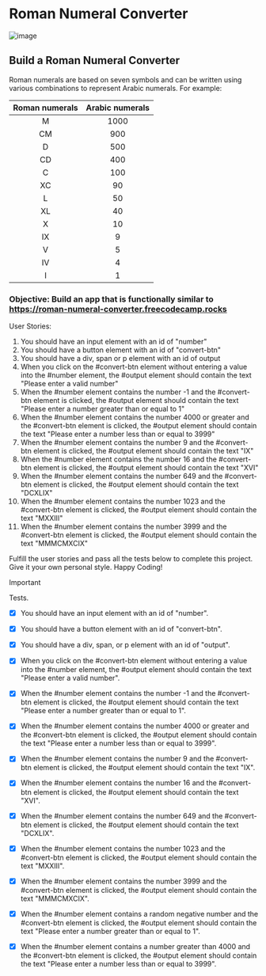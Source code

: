 # Roman Numeral Converter
![image](https://github.com/Milave-kun/JavaScript-Algorithms-and-Data-Structures/assets/125982535/44c22c20-5d30-4e85-9653-8fb353b70fae)

## Build a Roman Numeral Converter
Roman numerals are based on seven symbols and can be written using various combinations to represent Arabic numerals. For example:

| **Roman numerals** |	**Arabic numerals** |
|    :----------:    |      :---------:     |
|         M          |          1000        |
|         CM         |	        900         |
|         D	         |          500         |
|         CD	       |          400         |
|         C          | 	        100         | 
|         XC         |	        90          |
|         L          | 	        50          |
|         XL	       |          40          |
|         X	         |          10          | 
|         IX         |        	9           | 
|         V          | 	        5           | 
|         IV         |          4           |
|         I          | 	        1           |   


### Objective: Build an app that is functionally similar to https://roman-numeral-converter.freecodecamp.rocks

User Stories:

1. You should have an input element with an id of "number"
2. You should have a button element with an id of "convert-btn"
3. You should have a div, span or p element with an id of output
4. When you click on the #convert-btn element without entering a value into the #number element, the #output element should contain the text "Please enter a valid number"
5. When the #number element contains the number -1 and the #convert-btn element is clicked, the #output element should contain the text "Please enter a number greater than or equal to 1"
6. When the #number element contains the number 4000 or greater and the #convert-btn element is clicked, the #output element should contain the text "Please enter a number less than or equal to 3999"
7. When the #number element contains the number 9 and the #convert-btn element is clicked, the #output element should contain the text "IX"
8. When the #number element contains the number 16 and the #convert-btn element is clicked, the #output element should contain the text "XVI"
9. When the #number element contains the number 649 and the #convert-btn element is clicked, the #output element should contain the text "DCXLIX"
10. When the #number element contains the number 1023 and the #convert-btn element is clicked, the #output element should contain the text "MXXIII"
11. When the #number element contains the number 3999 and the #convert-btn element is clicked, the #output element should contain the text "MMMCMXCIX"

Fulfill the user stories and pass all the tests below to complete this project. Give it your own personal style. Happy Coding!

> [!IMPORTANT]
> Tests.

- [x] You should have an input element with an id of "number".
- [x] You should have a button element with an id of "convert-btn".
- [x] You should have a div, span, or p element with an id of "output".
- [x] When you click on the #convert-btn element without entering a value into the #number element, the #output element should contain the text "Please enter a valid number".
- [x] When the #number element contains the number -1 and the #convert-btn element is clicked, the #output element should contain the text "Please enter a number greater than or equal to 1".
- [x] When the #number element contains the number 4000 or greater and the #convert-btn element is clicked, the #output element should contain the text "Please enter a number less than or equal to 3999".
- [x] When the #number element contains the number 9 and the #convert-btn element is clicked, the #output element should contain the text "IX".
- [x] When the #number element contains the number 16 and the #convert-btn element is clicked, the #output element should contain the text "XVI".
- [x] When the #number element contains the number 649 and the #convert-btn element is clicked, the #output element should contain the text "DCXLIX".
- [x] When the #number element contains the number 1023 and the #convert-btn element is clicked, the #output element should contain the text "MXXIII".
- [x] When the #number element contains the number 3999 and the #convert-btn element is clicked, the #output element should contain the text "MMMCMXCIX".
- [x] When the #number element contains a random negative number and the #convert-btn element is clicked, the #output element should contain the text "Please enter a number greater than or equal to 1".
- [x] When the #number element contains a number greater than 4000 and the #convert-btn element is clicked, the #output element should contain the text "Please enter a number less than or equal to 3999".


